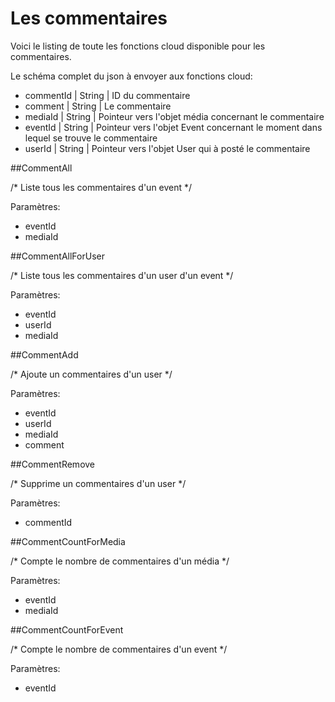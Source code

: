 
# Les commentaires

Voici le listing de toute les fonctions cloud disponible pour les commentaires.

Le schéma complet du json à envoyer aux fonctions cloud:

* commentId | String | ID du commentaire
* comment | String | Le commentaire
* mediaId | String | Pointeur vers l'objet média concernant le commentaire
* eventId | String | Pointeur vers l'objet Event concernant le moment dans lequel se trouve le commentaire
* userId | String | Pointeur vers l'objet User qui à posté le commentaire

##CommentAll

/* Liste tous les commentaires d'un event */

Paramètres:

* eventId
* mediaId

##CommentAllForUser

/* Liste tous les commentaires d'un user d'un event */

Paramètres:

* eventId
* userId
* mediaId

##CommentAdd

/* Ajoute un commentaires d'un user */

Paramètres:

* eventId
* userId
* mediaId
* comment

##CommentRemove

/* Supprime un commentaires d'un user */

Paramètres:

* commentId

##CommentCountForMedia

/* Compte le nombre de commentaires d'un média */

Paramètres:

* eventId
* mediaId

##CommentCountForEvent

/* Compte le nombre de commentaires d'un event */

Paramètres:

* eventId
